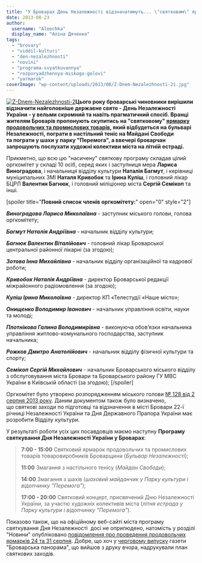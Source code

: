 ```yaml
---
title: "У Броварах День Незалежності відзначатимуть... \"святковим\" ярмарком продовольчих товарів"
date: 2013-08-23
author: 
  username: "Aleechka"
  display_name: "Аліна Дяченко"
tags: 
  - "brovary"
  - "viddil-kulturi"
  - "den-nezalezhnosti"
  - "novini"
  - "programa-svyatkuvannya"
  - "rozporyadzhennya-miskogo-golovi"
  - "yarmarok"
coverImage: "wp-content/uploads/2013/08/Z-Dnem-Nezalezhnosti-21.jpg"
---
```


[![Z-Dnem-Nezalezhnosti-2](https://mpz.brovary.org/wp-content/uploads/2013/08/Z-Dnem-Nezalezhnosti-21.jpg)](https://mpz.brovary.org/wp-content/uploads/2013/08/Z-Dnem-Nezalezhnosti-21.jpg)**Цього року броварські чиновники вирішили відзначити найголовніше державне свято - День Незалежності України - у вельми скромний та навіть прагматичний спосіб. Вранці жителям Броварів пропонують скупитись на "святковому" [ярмарку продовольчих та промислових товарів](http://docs.pravo-znaty.org.ua/p8721/19.08.2013/132), який відбудеться на бульварі Незалежності, пограти в настільний теніс на Майдані Свободи та пограти у шахи у парку "Перемога", а ввечері броварчан запрошують послухати художні колективи міста на літній естраді.**

Прикметно, що всю цю "насичену" святкову програму складав цілий оргкомітет у складі 10 осіб, серед яких і заступниця мера **Лариса Виноградова**, і начальниця відділу культури **Наталія Багмут**, і керівниці муніципальних ЗМІ **Наталя Кривобок** та **Ірина Куліш**, і головний лікар БЦРЛ **Валентин Багнюк**, і головний міліціонер міста **Сергій Семікоп** та інші.

\[spoiler title="**Повний список членів оргкомітету:**" open="0" style="2"\]

_**Виноградова Лариса Миколаївна**_ - заступник міського голови, голова оргкомітету;

_**Багмут Наталія Андріївна**_ \- начальник відділу культури;

_**Багнюк Валентин Віталійович**_ \- головний лікар Броварської центральної районної лікарні (за згодою);

_**Зотова Інна Михайлівна**_ \- начальник відділу організаційної та кадрової роботи;

_**Кривобок Наталія Андріївна**_ \- директор Броварської редакції міжрайонного радіомовлення (за згодою);

_**Куліш Ірина Миколаївна**_ \- директор КП «Телестудії «Наше місто»;

_**Онищенко Володимир Іванович**_ \- начальник управління освіти, науки та молоді;

_**Плотнікова Галина Володимирівна**_ \- виконуюча обов’язки начальника управління житлово-комунального господарства, заступник начальника;

_**Рожков Дмитро Анатолійович**_ \- начальник відділу фізичної культури та спорту;

_**Семікоп Сергій Михайлович**_ \- начальник Броварського міського відділу з обслуговування міста Бровари та Броварського району ГУ МВС України в Київській області (за згодою); \[/spoiler\]

Оргкомітет було утворено розпорядженням міського голови [№ 128 від 2 серпня 2013 року](http://docs.pravo-znaty.org.ua/p8570/02.08.2013/128). Даним документом також було визначено, що святкові заходи по підготовці та відзначення в місті Бровари 22-ї річниці Незалежності України та Дня Державного Прапора України має розробити Відділу культури.

У результаті роботи усіх цих посавдовців маємо наступну **Програму святкування Дня Незалежності України у Броварах**:

> **7:00 - 15:00** Святковий ярмарок продовольчих та промислових товарів товаровиробників Броварщини (_Бульвар Незалежності_);
> 
> **11:00** Змагання з настільного тенісу (_Майдан Свободи_);
> 
> **14:00** Змагання з шахів (_шаховий майданчик у Парку культури і відопчинку "Перемога"_);
> 
> **17:00 - 20:00** Святковий концерт, присвячений Дню Незалежності України, за участю художніх колективів міста (_літня естрада у Парку культури і відопчинку "Перемога"_).

Показово також, що на офіційному веб-сайті міста програму святкування Дня Незалежності  досі не оприлюдено, натомість у розділі "Новини" опубліковано [повідомлення про проведення продовольчих ярмарків 24 та 31 серпня](http://brovary.kiev.ua/u-brovarakh-yarmarok-tovar%D1%96v). Добре, що хоч у [черговому випуску](http://storage.pravo-znaty.org.ua/docs/sky_4544700ab5f0842afebe17798d43f1bc.pdf) газети "Броварська панорама", що вийшов з друку вчора, надрукували план святкових заходів.
